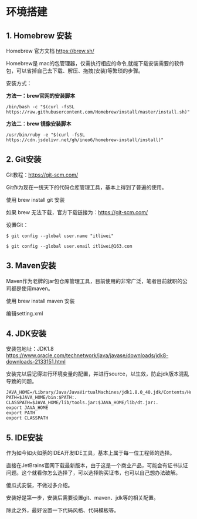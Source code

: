
# 环境搭建

## 1. Homebrew 安装

Homebrew 官方文档 https://brew.sh/

Homebrew是 mac的包管理器，仅需执行相应的命令,就能下载安装需要的软件包，可以省掉自己去下载、解压、拖拽(安装)等繁琐的步骤。

安装方式：

**方法一：brew官网的安装脚本**

    /bin/bash -c "$(curl -fsSL https://raw.githubusercontent.com/Homebrew/install/master/install.sh)"

**方法二：brew 镜像安装脚本**

    /usr/bin/ruby -e "$(curl -fsSL https://cdn.jsdelivr.net/gh/ineo6/homebrew-install/install)"

## 2. Git安装

Git教程：https://git-scm.com/

Git作为现在一统天下的代码仓库管理工具，基本上得到了普遍的使用。

  使用 brew install git 安装

  如果 brew 无法下载，官方下载链接为：https://git-scm.com/

设置Git：

    $ git config --global user.name "itliwei"

    $ git config --global user.email itliwei@163.com

## 3. Maven安装

Maven作为老牌的jar包仓库管理工具，目前使用的非常广泛，笔者目前就职的公司都是使用maven。

  使用 brew install maven 安装

  编辑setting.xml


## 4. JDK安装

安装包地址：JDK1.8 https://www.oracle.com/technetwork/java/javase/downloads/jdk8-downloads-2133151.html

安装完以后记得进行环境变量的配置，并进行source，以生效，防止jdk版本混乱导致的问题。

    JAVA_HOME=/Library/Java/JavaVirtualMachines/jdk1.8.0_40.jdk/Contents/Home
    PATH=$JAVA_HOME/bin:$PATH:.
    CLASSPATH=$JAVA_HOME/lib/tools.jar:$JAVA_HOME/lib/dt.jar:.
    export JAVA_HOME
    export PATH
    export CLASSPATH

## 5. IDE安装

作为如今如火如荼的IDEA开发IDE工具，基本上属于每一位工程师的选择。

直接在JetBrains官网下载最新版本，由于这是一个商业产品，可能会有证书认证问题。这个就看你怎么选择了，可以选择购买证书，也可以自己想办法破解。

傻瓜式安装，不做过多介绍。

安装好是第一步，安装后需要设置git、maven、jdk等的相关配置。

除此之外，最好设置一下代码风格、代码模板等。







